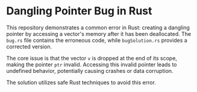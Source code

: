 # Dangling Pointer Bug in Rust
This repository demonstrates a common error in Rust: creating a dangling pointer by accessing a vector's memory after it has been deallocated.  The `bug.rs` file contains the erroneous code, while `bugSolution.rs` provides a corrected version.

The core issue is that the vector `v` is dropped at the end of its scope, making the pointer `ptr` invalid. Accessing this invalid pointer leads to undefined behavior, potentially causing crashes or data corruption.

The solution utilizes safe Rust techniques to avoid this error.